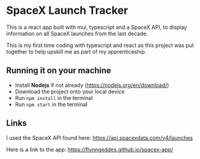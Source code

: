 # SpaceX Launch Tracker

This is a react app built with mui, typescript and a SpaceX API, to display information on all SpaceX launches from the last decade.

This is my first time coding with typescript and react as this project was put together to help upskill me as part of my apprenticeship.

## Running it on your machine

- Install **Nodejs** if not already (https://nodejs.org/en/download/)
- Download the project onto your local device
- Run `npm install` in the terminal
- Run `npm start` in the terminal

## Links

I used the SpaceX API found here: https://api.spacexdata.com/v4/launches

Here is a link to the app: https://flynngeddes.github.io/spacex-app/
